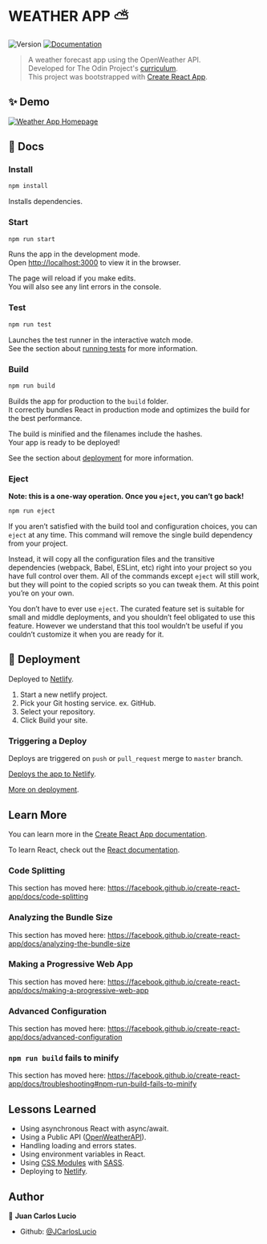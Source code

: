 # WEATHER APP ⛅

![Version](https://img.shields.io/badge/version-0.1.0-blue.svg?cacheSeconds=2592000)
[![Documentation](https://img.shields.io/badge/documentation-yes-brightgreen.svg)](https://github.com/JCarlosLucio/weather-app#readme)

> A weather forecast app using the OpenWeather API.  
> Developed for The Odin Project's
> [curriculum](https://www.theodinproject.com/lessons/node-path-javascript-weather-app).  
> This project was bootstrapped with
> [Create React App](https://github.com/facebook/create-react-app).

## ✨ Demo

[![Weather App Homepage](../media/weather-app-desktop.webp?raw=true)](https://lucio-weather-app.netlify.app/)

## 📜 Docs

### Install

```sh
npm install
```

Installs dependencies.

### Start

```sh
npm run start
```

Runs the app in the development mode.<br /> Open
[http://localhost:3000](http://localhost:3000) to view it in the browser.

The page will reload if you make edits.<br /> You will also see any lint errors
in the console.

### Test

```sh
npm run test
```

Launches the test runner in the interactive watch mode.<br /> See the section
about
[running tests](https://facebook.github.io/create-react-app/docs/running-tests)
for more information.

### Build

```sh
npm run build
```

Builds the app for production to the `build` folder.<br /> It correctly bundles
React in production mode and optimizes the build for the best performance.

The build is minified and the filenames include the hashes.<br /> Your app is
ready to be deployed!

See the section about
[deployment](https://facebook.github.io/create-react-app/docs/deployment) for
more information.

### Eject

**Note: this is a one-way operation. Once you `eject`, you can’t go back!**

```sh
npm run eject
```

If you aren’t satisfied with the build tool and configuration choices, you can
`eject` at any time. This command will remove the single build dependency from
your project.

Instead, it will copy all the configuration files and the transitive
dependencies (webpack, Babel, ESLint, etc) right into your project so you have
full control over them. All of the commands except `eject` will still work, but
they will point to the copied scripts so you can tweak them. At this point
you’re on your own.

You don’t have to ever use `eject`. The curated feature set is suitable for
small and middle deployments, and you shouldn’t feel obligated to use this
feature. However we understand that this tool wouldn’t be useful if you couldn’t
customize it when you are ready for it.

## 🚀 Deployment

Deployed to [Netlify](https://www.netlify.com/).

1. Start a new netlify project.
2. Pick your Git hosting service. ex. GitHub.
3. Select your repository.
4. Click Build your site.

### Triggering a Deploy

Deploys are triggered on `push` or `pull_request` merge to `master` branch.

[Deploys the app to Netlify](https://create-react-app.dev/docs/deployment/#netlify).

[More on deployment](https://facebook.github.io/create-react-app/docs/deployment).

## Learn More

You can learn more in the
[Create React App documentation](https://facebook.github.io/create-react-app/docs/getting-started).

To learn React, check out the [React documentation](https://reactjs.org/).

### Code Splitting

This section has moved here:
https://facebook.github.io/create-react-app/docs/code-splitting

### Analyzing the Bundle Size

This section has moved here:
https://facebook.github.io/create-react-app/docs/analyzing-the-bundle-size

### Making a Progressive Web App

This section has moved here:
https://facebook.github.io/create-react-app/docs/making-a-progressive-web-app

### Advanced Configuration

This section has moved here:
https://facebook.github.io/create-react-app/docs/advanced-configuration

### `npm run build` fails to minify

This section has moved here:
https://facebook.github.io/create-react-app/docs/troubleshooting#npm-run-build-fails-to-minify

## Lessons Learned

- Using asynchronous React with async/await.
- Using a Public API ([OpenWeatherAPI](https://openweathermap.org/)).
- Handling loading and errors states.
- Using environment variables in React.
- Using [CSS Modules](https://github.com/css-modules/css-modules) with
  [SASS](https://sass-lang.com/).
- Deploying to [Netlify](https://www.netlify.com/).

## Author

👤 **Juan Carlos Lucio**

- Github: [@JCarlosLucio](https://github.com/JCarlosLucio)

